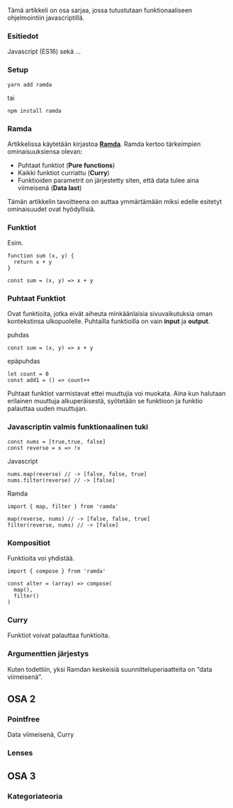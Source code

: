 
Tämä artikkeli on osa sarjaa, jossa tutustutaan funktionaaliseen ohjelmointiin javascriptillä. 

### Esitiedot

Javascript (ES16) sekä ...

### Setup

```
yarn add ramda
```
tai
```
npm install ramda
```

### Ramda

Artikkelissa käytetään kirjastoa [**Ramda**](https://ramdajs.com/). Ramda kertoo tärkeimpien ominaisuuksiensa olevan:
- Puhtaat funktiot (**Pure functions**)
- Kaikki funktiot curriattu (**Curry**)
- Funktioiden parametrit on järjestetty siten, että data tulee aina viimeisenä (**Data last**)

Tämän artikkelin tavoitteena on auttaa ymmärtämään miksi edelle esitetyt ominaisuudet ovat hyödyllisiä. 

### Funktiot

Esim.
```
function sum (x, y) {
  return x + y
}

const sum = (x, y) => x + y
```

### Puhtaat Funktiot

Ovat funktioita, jotka eivät aiheuta minkäänlaisia sivuvaikutuksia oman kontekstinsa ulkopuolelle. Puhtailla funktioilla on vain **input** ja **output**.

puhdas
```
const sum = (x, y) => x + y
```
epäpuhdas
```
let count = 0
const add1 = () => count++
```
Puhtaat funktiot varmistavat ettei muuttujia voi muokata. Aina kun halutaan erilainen muuttuja alkuperäisestä, syötetään se funktioon ja funktio palauttaa uuden muuttujan.

### Javascriptin valmis funktionaalinen tuki
```
const nums = [true,true, false]
const reverse = x => !x 
```
Javascript
```
nums.map(reverse) // -> [false, false, true]
nums.filter(reverse) // -> [false]
```

Ramda
```
import { map, filter } from 'ramda'

map(reverse, nums) // -> [false, false, true]
filter(reverse, nums) // -> [false]
```
### Kompositiot

Funktioita voi yhdistää.

```
import { compose } from 'ramda'

const alter = (array) => compose(
  map(),
  filter()
)
```

### Curry

Funktiot voivat palauttaa funktioita.

### Argumenttien järjestys

Kuten todettiin, yksi Ramdan keskeisiä suunnitteluperiaatteita on “data viimeisenä”.
 




## OSA 2
### Pointfree

Data viimeisenä, Curry

### Lenses


## OSA 3
### Kategoriateoria

